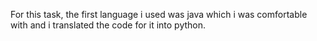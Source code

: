 For this task, the first language i used was java which i was comfortable with and i translated the code for it into python.
